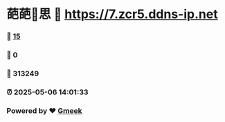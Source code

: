 # 葩葩🔭思 :link: https://7.zcr5.ddns-ip.net 
### :page_facing_up: [15](https://7.zcr5.ddns-ip.net/tag.html) 
### :speech_balloon: 0 
### :hibiscus: 313249 
### :alarm_clock: 2025-05-06 14:01:33 
### Powered by :heart: [Gmeek](https://github.com/Meekdai/Gmeek)
